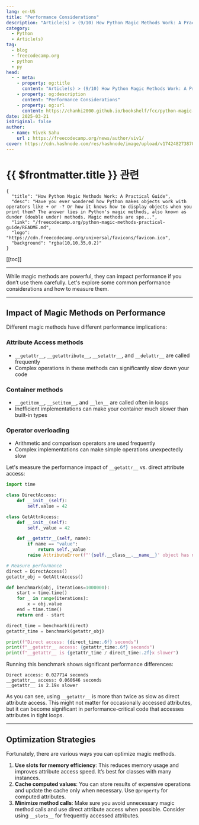 ```yaml
---
lang: en-US
title: "Performance Considerations"
description: "Article(s) > (9/10) How Python Magic Methods Work: A Practical Guide" 
category:
  - Python
  - Article(s)
tag:
  - blog
  - freecodecamp.org
  - python
  - py
head:
  - - meta:
    - property: og:title
      content: "Article(s) > (9/10) How Python Magic Methods Work: A Practical Guide"
    - property: og:description
      content: "Performance Considerations"
    - property: og:url
      content: https://chanhi2000.github.io/bookshelf/fcc/python-magic-methods-practical-guide/performance-considerations.html
date: 2025-03-21
isOriginal: false
author:
  - name: Vivek Sahu
    url : https://freecodecamp.org/news/author/viv1/
cover: https://cdn.hashnode.com/res/hashnode/image/upload/v1742482738702/0b357de2-855d-47c2-960f-453e0bfd9a3d.png
---
```


# {{ $frontmatter.title }} 관련

```component VPCard
{
  "title": "How Python Magic Methods Work: A Practical Guide",
  "desc": "Have you ever wondered how Python makes objects work with operators like + or -? Or how it knows how to display objects when you print them? The answer lies in Python's magic methods, also known as dunder (double under) methods. Magic methods are spe...",
  "link": "/freecodecamp.org/python-magic-methods-practical-guide/README.md",
  "logo": "https://cdn.freecodecamp.org/universal/favicons/favicon.ico",
  "background": "rgba(10,10,35,0.2)"
}
```

[[toc]]

---

<SiteInfo
  name="How Python Magic Methods Work: A Practical Guide"
  desc="Have you ever wondered how Python makes objects work with operators like + or -? Or how it knows how to display objects when you print them? The answer lies in Python's magic methods, also known as dunder (double under) methods. Magic methods are spe..."
  url="https://freecodecamp.org/news/python-magic-methods-practical-guide#heading-performance-considerations"
  logo="https://cdn.freecodecamp.org/universal/favicons/favicon.ico"
  preview="https://cdn.hashnode.com/res/hashnode/image/upload/v1742482738702/0b357de2-855d-47c2-960f-453e0bfd9a3d.png"/>

While magic methods are powerful, they can impact performance if you don’t use them carefully. Let's explore some common performance considerations and how to measure them.

---

## Impact of Magic Methods on Performance

Different magic methods have different performance implications:

### Attribute Access methods

- `__getattr__`, `__getattribute__`, `__setattr__`, and `__delattr__` are called frequently
- Complex operations in these methods can significantly slow down your code

### Container methods

- `__getitem__`, `__setitem__`, and `__len__` are called often in loops
- Inefficient implementations can make your container much slower than built-in types

### Operator overloading

- Arithmetic and comparison operators are used frequently
- Complex implementations can make simple operations unexpectedly slow

Let's measure the performance impact of `__getattr__` vs. direct attribute access:

```py :collapsed-lines
import time

class DirectAccess:
    def __init__(self):
        self.value = 42

class GetAttrAccess:
    def __init__(self):
        self._value = 42

    def __getattr__(self, name):
        if name == "value":
            return self._value
        raise AttributeError(f"'{self.__class__.__name__}' object has no attribute '{name}'")

# Measure performance
direct = DirectAccess()
getattr_obj = GetAttrAccess()

def benchmark(obj, iterations=1000000):
    start = time.time()
    for _ in range(iterations):
        x = obj.value
    end = time.time()
    return end - start

direct_time = benchmark(direct)
getattr_time = benchmark(getattr_obj)

print(f"Direct access: {direct_time:.6f} seconds")
print(f"__getattr__ access: {getattr_time:.6f} seconds")
print(f"__getattr__ is {getattr_time / direct_time:.2f}x slower")
```

Running this benchmark shows significant performance differences:

```plaintext
Direct access: 0.027714 seconds
__getattr__ access: 0.060646 seconds
__getattr__ is 2.19x slower
```

As you can see, using `__getattr__` is more than twice as slow as direct attribute access. This might not matter for occasionally accessed attributes, but it can become significant in performance-critical code that accesses attributes in tight loops.

---

## Optimization Strategies

Fortunately, there are various ways you can optimize magic methods.

1. **Use slots for memory efficiency**: This reduces memory usage and improves attribute access speed. It’s best for classes with many instances.
2. **Cache computed values**: You can store results of expensive operations and update the cache only when necessary. Use `@property` for computed attributes.
3. **Minimize method calls**: Make sure you avoid unnecessary magic method calls and use direct attribute access when possible. Consider using `__slots__` for frequently accessed attributes.
